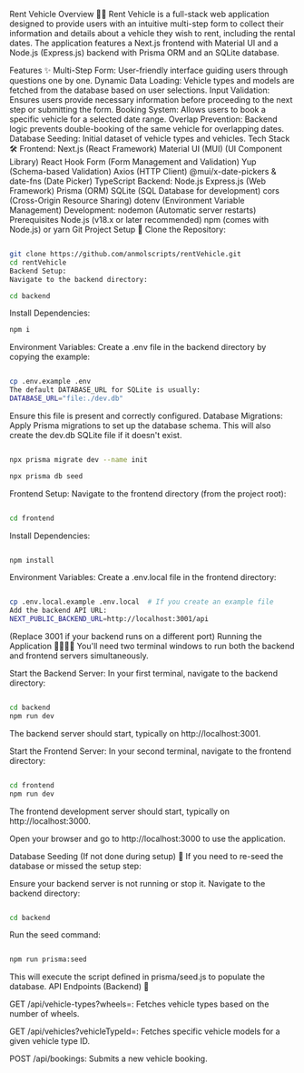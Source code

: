 Rent Vehicle 
Overview 🚗💨
Rent Vehicle is a full-stack web application designed to provide users with an intuitive multi-step form to collect their information and details about a vehicle they wish to rent, including the rental dates. The application features a Next.js frontend with Material UI and a Node.js (Express.js) backend with Prisma ORM and an SQLite database.

Features ✨
Multi-Step Form: User-friendly interface guiding users through questions one by one.
Dynamic Data Loading: Vehicle types and models are fetched from the database based on user selections.
Input Validation: Ensures users provide necessary information before proceeding to the next step or submitting the form.
Booking System: Allows users to book a specific vehicle for a selected date range.
Overlap Prevention: Backend logic prevents double-booking of the same vehicle for overlapping dates.
Database Seeding: Initial dataset of vehicle types and vehicles.
Tech Stack 🛠️
Frontend:
Next.js (React Framework)
Material UI (MUI) (UI Component Library)
React Hook Form (Form Management and Validation)
Yup (Schema-based Validation)
Axios (HTTP Client)
@mui/x-date-pickers & date-fns (Date Picker)
TypeScript
Backend:
Node.js
Express.js (Web Framework)
Prisma (ORM)
SQLite (SQL Database for development)
cors (Cross-Origin Resource Sharing)
dotenv (Environment Variable Management)
Development:
nodemon (Automatic server restarts)
Prerequisites
Node.js (v18.x or later recommended)
npm (comes with Node.js) or yarn
Git
Project Setup 🚀
Clone the Repository:

```Bash

git clone https://github.com/anmolscripts/rentVehicle.git
cd rentVehicle
Backend Setup:
Navigate to the backend directory:
```

```Bash
cd backend
```
Install Dependencies:

```Bash
npm i
```
Environment Variables: Create a .env file in the backend directory by copying the example:

```Bash

cp .env.example .env
The default DATABASE_URL for SQLite is usually:
DATABASE_URL="file:./dev.db"
```
Ensure this file is present and correctly configured.
Database Migrations: Apply Prisma migrations to set up the database schema. This will also create the dev.db SQLite file if it doesn't exist.
```Bash

npx prisma migrate dev --name init
```

```Bash
npx prisma db seed
```
Frontend Setup:
Navigate to the frontend directory (from the project root):

```Bash

cd frontend
```
Install Dependencies:
```Bash

npm install
```
Environment Variables: Create a .env.local file in the frontend directory:
```Bash

cp .env.local.example .env.local  # If you create an example file
Add the backend API URL:
NEXT_PUBLIC_BACKEND_URL=http://localhost:3001/api
```
(Replace 3001 if your backend runs on a different port)
Running the Application 🏃‍♂️🏃‍♀️
You'll need two terminal windows to run both the backend and frontend servers simultaneously.

Start the Backend Server:
In your first terminal, navigate to the backend directory:

```Bash

cd backend
npm run dev
```
The backend server should start, typically on http://localhost:3001.

Start the Frontend Server:
In your second terminal, navigate to the frontend directory:

```Bash

cd frontend
npm run dev
```
The frontend development server should start, typically on http://localhost:3000.

Open your browser and go to http://localhost:3000 to use the application.

Database Seeding (If not done during setup) 🌱
If you need to re-seed the database or missed the setup step:

Ensure your backend server is not running or stop it.
Navigate to the backend directory:
```Bash

cd backend
```
Run the seed command:
```Bash

npm run prisma:seed
```
This will execute the script defined in prisma/seed.js to populate the database.
API Endpoints (Backend) 📡

GET /api/vehicle-types?wheels=<number>: Fetches vehicle types based on the number of wheels.

GET /api/vehicles?vehicleTypeId=<id>: Fetches specific vehicle models for a given vehicle type ID.

POST /api/bookings: Submits a new vehicle booking.